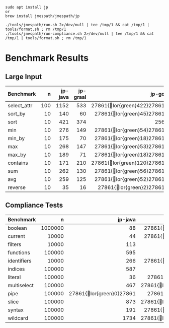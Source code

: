 

```
sudo apt install jp
or
brew install jmespath/jmespath/jp
```

```
./tools/jmespath/run.sh 2>/dev/null | tee /tmp/1 && cat /tmp/1 | tools/format.sh ; rm /tmp/1
./tools/jmespath/run-compliance.sh 2>/dev/null | tee /tmp/1 && cat /tmp/1 | tools/format.sh ; rm /tmp/1
```

# Benchmark Results

## Large Input
| Benchmark |        n |   jp-java |   jp-graal |   jp-go |   jp-rust |   jp-js |
|--------------|------:|----------:|-----------:|--------:|----------:|--------:|
| select_attr |    100 |      1152 |        533 |    27861{lor{green}422}27861 |      9391 |     586 |
| sort_by |         10 |       140 |         60 |     27861{lor{green}45}27861 |       941 |      82 |
| sort |            10 |       421 |        374 |     256 |      1082 |    27861{lor{green}188}27861 |
| min |             10 |       276 |        149 |     27861{lor{green}54}27861 |       934 |      69 |
| min_by |          10 |       175 |         70 |     27861{lor{green}18}27861 |       921 |      31 |
| max |             10 |       268 |        147 |     27861{lor{green}53}27861 |       941 |      69 |
| max_by |          10 |       189 |         71 |     27861{lor{green}18}27861 |       900 |      32 |
| contains |        10 |       171 |        210 |    27861{lor{green}120}27861 |       974 |     152 |
| sum |             10 |       262 |        130 |     27861{lor{green}56}27861 |       921 |      70 |
| avg |             10 |       259 |        125 |     27861{lor{green}52}27861 |       921 |      70 |
| reverse |         10 |        35 |         16 |      27861{lor{green}2}27861 |       795 |      27861{lor{green}2}27861 |



## Compliance Tests
| Benchmark |            n |   jp-java |   jp-graal |   jp-go |   jp-rust |   jp-js |
|--------------|----------:|----------:|-----------:|--------:|----------:|--------:|
| boolean |        1000000 |        88 |        27861{lor{green}26}27861 |      66 |       549 |     767 |
| current |          10000 |        44 |        27861{lor{green}37}27861 |     117 |      1836 |    1407 |
| filters |          10000 |       113 |         33 |     27861{lor{green}31}27861 |       132 |     219 |
| functions |       100000 |       595 |        126 |    27861{lor{green}110}27861 |      1335 |    1413 |
| identifiers |      10000 |       266 |        27861{lor{green}66}27861 |     247 |      1301 |    3688 |
| indices |         100000 |       587 |        189 |    27861{lor{green}175}27861 |      1327 |    1236 |
| literal |         100000 |        36 |         27861{lor{green}4}27861 |      63 |       936 |    1319 |
| multiselect |     100000 |       467 |       27861{lor{green}236}27861 |     291 |      1003 |    1217 |
| pipe |            100000 |        27861{lor{green}0}27861 |         27861{lor{green}0}27861 |      27861{lor{green}0}27861 |        27861{lor{green}0}27861 |      27861{lor{green}0}27861 |
| slice |           100000 |       873 |       27861{lor{green}456}27861 |    1279 |      3034 |    3224 |
| syntax |          100000 |       191 |        27861{lor{green}61}27861 |     143 |       456 |    1375 |
| wildcard |        100000 |      1734 |       27861{lor{green}981}27861 |    1194 |      5641 |    5348 |

